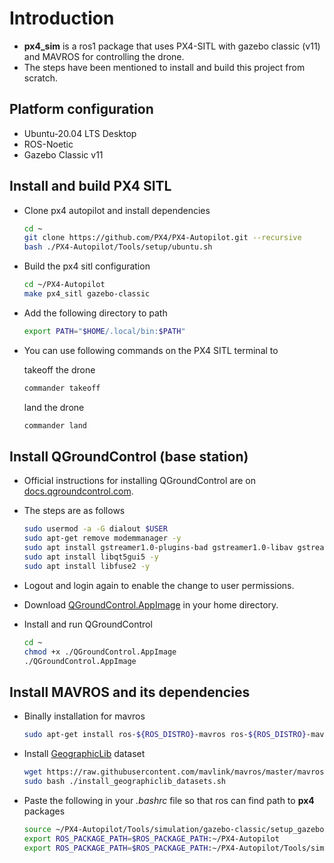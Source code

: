 # Introduction  
- **px4_sim** is a ros1 package that uses PX4-SITL with gazebo classic (v11) and MAVROS for controlling the drone.   
- The steps have been mentioned to install and build this project from scratch.   

## Platform configuration   
- Ubuntu-20.04 LTS Desktop
- ROS-Noetic
- Gazebo Classic v11 

## Install and build PX4 SITL

- Clone px4 autopilot and install dependencies  

    ```bash
    cd ~
    git clone https://github.com/PX4/PX4-Autopilot.git --recursive  
    bash ./PX4-Autopilot/Tools/setup/ubuntu.sh
    ```

- Build the px4 sitl configuration    

    ```bash
    cd ~/PX4-Autopilot
    make px4_sitl gazebo-classic
    ```

- Add the following directory to path

    ```bash
    export PATH="$HOME/.local/bin:$PATH"
    ```

- You can use following commands on the PX4 SITL terminal to  

    takeoff the drone

    ```bash
    commander takeoff
    ```    

    land the drone  

    ```bash
    commander land
    ```  

## Install QGroundControl (base station)  

- Official instructions for installing QGroundControl are on [docs.qgroundcontrol.com](https://docs.qgroundcontrol.com/Stable_V4.3/en/qgc-user-guide/getting_started/download_and_install.html).   

- The steps are as follows   

    ```bash
    sudo usermod -a -G dialout $USER
    sudo apt-get remove modemmanager -y
    sudo apt install gstreamer1.0-plugins-bad gstreamer1.0-libav gstreamer1.0-gl -y
    sudo apt install libqt5gui5 -y
    sudo apt install libfuse2 -y
    ```  

- Logout and login again to enable the change to user permissions.  

- Download [QGroundControl.AppImage](https://d176tv9ibo4jno.cloudfront.net/latest/QGroundControl.AppImage) in your home directory.  

- Install and run QGroundControl  

    ```bash
    cd ~
    chmod +x ./QGroundControl.AppImage
    ./QGroundControl.AppImage
    ```  

## Install MAVROS and its dependencies

- Binally installation for mavros  

    ```bash
    sudo apt-get install ros-${ROS_DISTRO}-mavros ros-${ROS_DISTRO}-mavros-extras ros-${ROS_DISTRO}-mavros-msgs
    ```  

- Install [GeographicLib](https://geographiclib.sourceforge.io/) dataset  

    ```bash
    wget https://raw.githubusercontent.com/mavlink/mavros/master/mavros/scripts/install_geographiclib_datasets.sh
    sudo bash ./install_geographiclib_datasets.sh
    ```

-   Paste the following in your *.bashrc* file so that ros can find path to **px4** packages

    ```bash
    source ~/PX4-Autopilot/Tools/simulation/gazebo-classic/setup_gazebo.bash ~/PX4-Autopilot ~/PX4-Autopilot/build/px4_sitl_default
    export ROS_PACKAGE_PATH=$ROS_PACKAGE_PATH:~/PX4-Autopilot
    export ROS_PACKAGE_PATH=$ROS_PACKAGE_PATH:~/PX4-Autopilot/Tools/simulation/gazebo-classic/sitl_gazebo-classic        
    ```